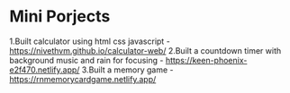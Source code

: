 # Mini Porjects
1.Built calculator using html css javascript - https://nivethvm.github.io/calculator-web/
2.Built a countdown timer with background music and rain for focusing - https://keen-phoenix-e2f470.netlify.app/
3.Built a memory game - https://rnmemorycardgame.netlify.app/
